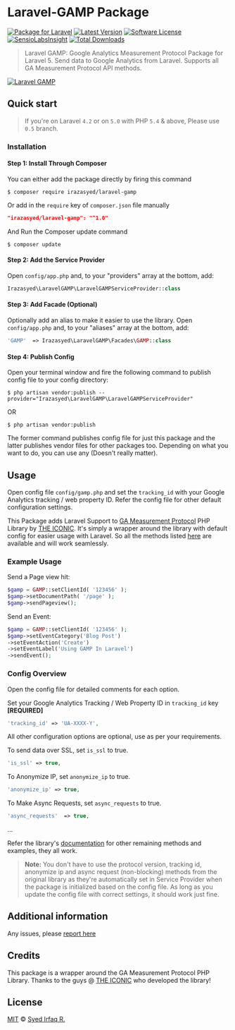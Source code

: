 Laravel-GAMP Package
=========================

[![Package for Laravel](https://img.shields.io/badge/Package%20for%20Laravel-5/5.1-blue.svg?style=flat-square)](https://github.com/irazasyed/laravel-gamp)
[![Latest Version](https://img.shields.io/github/release/irazasyed/laravel-gamp.svg?style=flat-square)](https://github.com/irazasyed/laravel-gamp/releases)
[![Software License](https://img.shields.io/badge/license-MIT-brightgreen.svg?style=flat-square)](LICENSE)
[![SensioLabsInsight](https://insight.sensiolabs.com/projects/880d79a9-7bab-4872-ab98-76b2e53429e9/mini.png)](https://insight.sensiolabs.com/projects/880d79a9-7bab-4872-ab98-76b2e53429e9)
[![Total Downloads](https://img.shields.io/packagist/dt/irazasyed/laravel-gamp.svg?style=flat-square)](https://packagist.org/packages/irazasyed/laravel-gamp)


> Laravel GAMP: Google Analytics Measurement Protocol Package for Laravel 5.
> Send data to Google Analytics from Laravel. Supports all GA Measurement Protocol API methods.

[![Laravel GAMP](https://cloud.githubusercontent.com/assets/1915268/8476296/b49f74ac-20dd-11e5-8698-aa23b2f7e6fd.png)](https://github.com/irazasyed)


## Quick start

> If you're on Laravel `4.2` or on `5.0` with PHP `5.4` & above, Please use `0.5` branch.

### Installation

#### Step 1: Install Through Composer

You can either add the package directly by firing this command

```cli
$ composer require irazasyed/laravel-gamp
```

Or add in the `require` key of `composer.json` file manually

```json
"irazasyed/laravel-gamp": "^1.0"
```

And Run the Composer update command

```cli
$ composer update
```

#### Step 2: Add the Service Provider

Open `config/app.php` and, to your "providers" array at the bottom, add:

```php
Irazasyed\LaravelGAMP\LaravelGAMPServiceProvider::class
```

#### Step 3: Add Facade (Optional)

Optionally add an alias to make it easier to use the library. Open `config/app.php` and, to your "aliases" array at the bottom, add:

```php
'GAMP'  => Irazasyed\LaravelGAMP\Facades\GAMP::class
```

#### Step 4: Publish Config

Open your terminal window and fire the following command to publish config file to your config directory:

```cli
$ php artisan vendor:publish --provider="Irazasyed\LaravelGAMP\LaravelGAMPServiceProvider"
```

OR

```cli
$ php artisan vendor:publish
```

The former command publishes config file for just this package and the latter publishes vendor files for other packages too. Depending on what you want to do, you can use any (Doesn't really matter).


## Usage

Open config file `config/gamp.php` and set the `tracking_id` with your Google Analytics tracking / web property ID.
Refer the config file for other default configuration settings.

This Package adds Laravel Support to [GA Measurement Protocol][1] PHP Library by [THE ICONIC](https://github.com/theiconic).
It's simply a wrapper around the library with default config for easier usage with Laravel.
So all the methods listed [here][2] are available and will work seamlessly.

### Example Usage

Send a Page view hit:

```php
$gamp = GAMP::setClientId( '123456' );
$gamp->setDocumentPath( '/page' );
$gamp->sendPageview();
```

Send an Event:

```php
$gamp = GAMP::setClientId( '123456' );
$gamp->setEventCategory('Blog Post')
->setEventAction('Create')
->setEventLabel('Using GAMP In Laravel')
->sendEvent();
```

### Config Overview

Open the config file for detailed comments for each option.

Set your Google Analytics Tracking / Web Property ID in `tracking_id` key **[REQUIRED]**

```php
'tracking_id' => 'UA-XXXX-Y',
```

All other configuration options are optional, use as per your requirements.

To send data over SSL, set `is_ssl` to true.

```php
'is_ssl' => true,
```

To Anonymize IP, set `anonymize_ip` to true.

```php
'anonymize_ip' => true,
```

To Make Async Requests, set `async_requests` to true.

```php
'async_requests'  => true,
```

...

Refer the library's [documentation][2] for other remaining methods and examples, they all work.

> **Note:** You don't have to use the protocol version, tracking id, anonymize ip and async request (non-blocking) methods from the original library as they're automatically set in Service Provider when the package is initialized based on the config file. As long as you update the config file with correct settings, it should work just fine.

## Additional information

Any issues, please [report here](https://github.com/irazasyed/laravel-gamp/issues)

## Credits

This package is a wrapper around the GA Measurement Protocol PHP Library. Thanks to the guys @ [THE ICONIC][1] who developed the library!

[1]: https://github.com/theiconic/php-ga-measurement-protocol
[2]: https://github.com/theiconic/php-ga-measurement-protocol#usage

## License

[MIT](LICENSE) © [Syed Irfaq R.](https://github.com/irazasyed)

